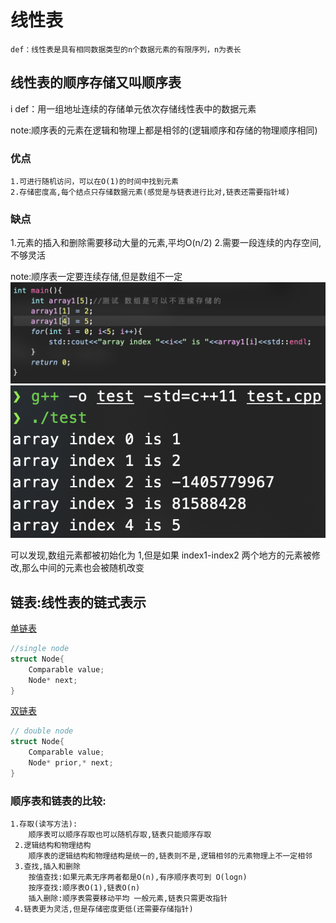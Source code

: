 # 线性表
    def：线性表是具有相同数据类型的n个数据元素的有限序列，n为表长

## 线性表的顺序存储又叫顺序表
 i   def：用一组地址连续的存储单元依次存储线性表中的数据元素

note:顺序表的元素在逻辑和物理上都是相邻的(逻辑顺序和存储的物理顺序相同)

### 优点
    1.可进行随机访问，可以在O(1)的时间中找到元素
    2.存储密度高,每个结点只存储数据元素(感觉是与链表进行比对,链表还需要指针域)
### 缺点
  
  1.元素的插入和删除需要移动大量的元素,平均O(n/2)
    2.需要一段连续的内存空间,不够灵活

note:顺序表一定要连续存储,但是数组不一定
![note-cpp_array_1](img/note-cpp_array_1.png)
![note-cpp_array_2](img/note-cpp_array_2.png)

可以发现,数组元素都被初始化为 1,但是如果 index1-index2 两个地方的元素被修改,那么中间的元素也会被随机改变

## 链表:线性表的链式表示
[单链表](./SinleList.h)
```cpp
//single node
struct Node{
    Comparable value;
    Node* next;
}
```
[双链表](./DoubleList.h)
```cpp
// double node
struct Node{
    Comparable value;
    Node* prior,* next;
}
```

### 顺序表和链表的比较:
    1.存取(读写方法):
        顺序表可以顺序存取也可以随机存取,链表只能顺序存取
     2.逻辑结构和物理结构
        顺序表的逻辑结构和物理结构是统一的,链表则不是,逻辑相邻的元素物理上不一定相邻
     3.查找,插入和删除
        按值查找:如果元素无序两者都是O(n),有序顺序表可到 O(logn)
        按序查找:顺序表O(1),链表O(n)
        插入删除:顺序表需要移动平均 一般元素,链表只需更改指针
     4.链表更为灵活,但是存储密度更低(还需要存储指针)

 

















